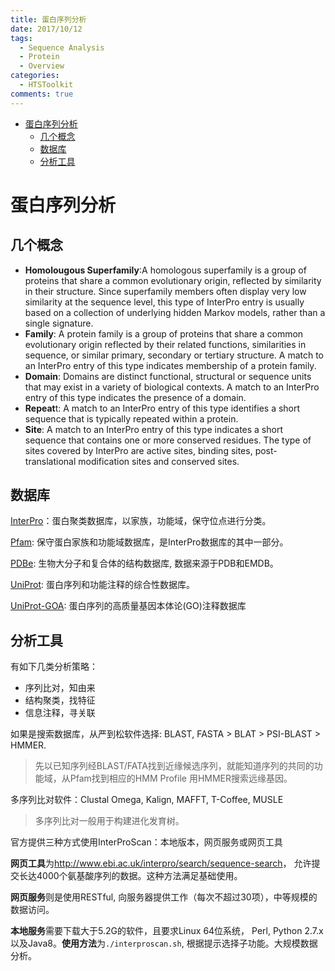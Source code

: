```yaml
---
title: 蛋白序列分析
date: 2017/10/12
tags:
  - Sequence Analysis
  - Protein
  - Overview
categories:
  - HTSToolkit
comments: true
---
```


<!-- @import "[TOC]" {cmd="toc" depthFrom=1 depthTo=6 orderedList=false} -->
<!-- code_chunk_output -->

* [蛋白序列分析](#蛋白序列分析)
	* [几个概念](#几个概念)
	* [数据库](#数据库)
	* [分析工具](#分析工具)

<!-- /code_chunk_output -->

# 蛋白序列分析

## 几个概念

- **Homolougous Superfamily**:A homologous superfamily is a group of proteins that share a common evolutionary origin, reflected by similarity in their structure. Since superfamily members often display very low similarity at the sequence level, this type of InterPro entry is usually based on a collection of underlying hidden Markov models, rather than a single signature.
- **Family**: A protein family is a group of proteins that share a common evolutionary origin reflected by their related functions, similarities in sequence, or similar primary, secondary or tertiary structure. A match to an InterPro entry of this type indicates membership of a protein family.
- **Domain**: Domains are distinct functional, structural or sequence units that may exist in a variety of biological contexts. A match to an InterPro entry of this type indicates the presence of a domain.
- **Repeat**t: A match to an InterPro entry of this type identifies a short sequence that is typically repeated within a protein.
- **Site**: A match to an InterPro entry of this type indicates a short sequence that contains one or more conserved residues. The type of sites covered by InterPro are active sites, binding sites, post-translational modification sites and conserved sites.

## 数据库

[InterPro](http://www.ebi.ac.uk/interpro/)：蛋白聚类数据库，以家族，功能域，保守位点进行分类。

[Pfam](http://pfam.xfam.org/): 保守蛋白家族和功能域数据库，是InterPro数据库的其中一部分。

[PDBe](http://www.ebi.ac.uk/pdbe/): 生物大分子和复合体的结构数据库, 数据来源于PDB和EMDB。

[UniProt](http://www.uniprot.org/): 蛋白序列和功能注释的综合性数据库。

[UniProt-GOA](https://www.ebi.ac.uk/GOA): 蛋白序列的高质量基因本体论(GO)注释数据库

## 分析工具

有如下几类分析策略：

- 序列比对，知由来
- 结构聚类，找特征
- 信息注释，寻关联

如果是搜索数据库，从严到松软件选择: BLAST, FASTA > BLAT > PSI-BLAST > HMMER.

> 先以已知序列经BLAST/FATA找到近缘候选序列，就能知道序列的共同的功能域，从Pfam找到相应的HMM Profile 用HMMER搜索远缘基因。

多序列比对软件：Clustal Omega, Kalign, MAFFT, T-Coffee, MUSLE

> 多序列比对一般用于构建进化发育树。

官方提供三种方式使用InterProScan：本地版本，网页服务或网页工具

**网页工具**为<http://www.ebi.ac.uk/interpro/search/sequence-search>， 允许提交长达4000个氨基酸序列的数据。这种方法满足基础使用。

**网页服务**则是使用RESTful, 向服务器提供工作（每次不超过30项），中等规模的数据访问。

**本地服务**需要下载大于5.2G的软件，且要求Linux 64位系统， Perl, Python 2.7.x 以及Java8。**使用方法**为`./interproscan.sh`, 根据提示选择子功能。大规模数据分析。

